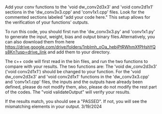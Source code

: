 Add your conv functions to the 'void dw_conv2d3x3' and 'void conv2d1x1' sections in the 'dw_conv3x3.cpp' and 'conv1x1.cpp' files. Look for the commented sections labeled "add your code here." This setup allows for the verification of your functions' outputs.

To run this code, you should first run the 'dw_conv3x3.py' and 'conv1x1.py' to generate the input, weight, bias and output binary files.Alternatively, you can also download them from here https://drive.google.com/drive/folders/1nbImh_oOa_hebjPtRWhmXfPHshYQs8Kn?usp=drive_link and add them to your directory.

The c++ code will first read in the bin files, and run the two functions to compare with your results.
The two functions are:
The 'void dw_conv2d3x3' ('void conv2d1x1') should be changed to your function.
For the 'void dw_conv2d3x3' and 'void conv2d1x1' functions in the 'dw_conv3x3.cpp' and 'conv1x1.cpp' files,
the inputs and the outputs have already been defined, please do not modify them,
also, please do not modify the rest part of the codes.
The "void validateOutput" will verify your results.

If the results match, you should see a "PASSED".
If not, you will see the mismatching elements in your output.
3/19/2024
